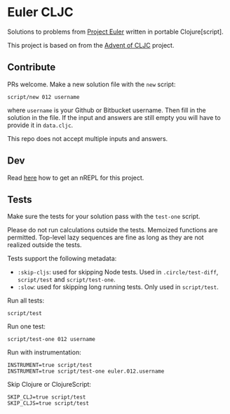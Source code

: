 # Euler CLJC

Solutions to problems from [Project Euler](https://projecteuler.net) written in portable Clojure[script].

This project is based on from the [Advent of CLJC](https://github.com/borkdude/advent-of-cljc) project.

## Contribute

PRs welcome. Make a new solution file with the `new` script:

    script/new 012 username

where `username` is your Github or Bitbucket username. Then fill in the solution in the file. If the input and answers are still empty you will have to provide it in `data.cljc`.

This repo does not accept multiple inputs and answers.

## Dev

Read [here](https://nrepl.xyz/nrepl/usage/server.html) how to get an nREPL for this project.

## Tests

Make sure the tests for your solution pass with the `test-one` script.

Please do not run calculations outside the tests. Memoized functions are permitted. Top-level lazy sequences are fine as long as they are not realized outside the tests.

Tests support the following metadata:

 - `:skip-cljs`: used for skipping Node tests. Used in `.circle/test-diff`,
   `script/test` and `script/test-one`.
 - `:slow`: used for skipping long running tests. Only used in `script/test`.

Run all tests:

    script/test

Run one test:

    script/test-one 012 username
    
Run with instrumentation:

    INSTRUMENT=true script/test
    INSTRUMENT=true script/test-one euler.012.username

Skip Clojure or ClojureScript:

    SKIP_CLJ=true script/test
    SKIP_CLJS=true script/test

